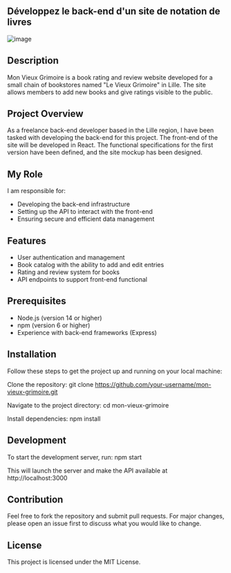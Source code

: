 
## Développez le back-end d'un site de notation de livres

![image](pictures/VG.png)

## Description

Mon Vieux Grimoire is a book rating and review website developed for a small chain of bookstores named "Le Vieux Grimoire" in Lille. The site allows members to add new books and give ratings visible to the public.

## Project Overview

As a freelance back-end developer based in the Lille region, I have been tasked with developing the back-end for this project. The front-end of the site will be developed in React. The functional specifications for the first version have been defined, and the site mockup has been designed.

## My Role

I am responsible for:

- Developing the back-end infrastructure
- Setting up the API to interact with the front-end
- Ensuring secure and efficient data management

## Features

- User authentication and management
- Book catalog with the ability to add and edit entries
- Rating and review system for books
- API endpoints to support front-end functional

## Prerequisites

- Node.js (version 14 or higher)
- npm (version 6 or higher)
- Experience with back-end frameworks (Express)

## Installation

Follow these steps to get the project up and running on your local machine:

Clone the repository: git clone https://github.com/your-username/mon-vieux-grimoire.git

Navigate to the project directory: cd mon-vieux-grimoire

Install dependencies: npm install

## Development

To start the development server, run: npm start

This will launch the server and make the API available at http://localhost:3000

## Contribution

Feel free to fork the repository and submit pull requests. For major changes, please open an issue first to discuss what you would like to change.

## License

This project is licensed under the MIT License.
